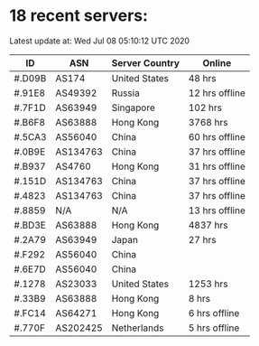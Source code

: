 # 18 recent servers:

Latest update at: Wed Jul 08 05:10:12 UTC 2020

| ID | ASN | Server Country | Online |
| -- | --- | -------------- | ------ |
| #.D09B | AS174 | United States | 48 hrs |
| #.91E8 | AS49392 | Russia | 12 hrs offline |
| #.7F1D | AS63949 | Singapore | 102 hrs |
| #.B6F8 | AS63888 | Hong Kong | 3768 hrs |
| #.5CA3 | AS56040 | China | 60 hrs offline |
| #.0B9E | AS134763 | China | 37 hrs offline |
| #.B937 | AS4760 | Hong Kong | 31 hrs offline |
| #.151D | AS134763 | China | 37 hrs offline |
| #.4823 | AS134763 | China | 37 hrs offline |
| #.8859 | N/A | N/A | 13 hrs offline |
| #.BD3E | AS63888 | Hong Kong | 4837 hrs |
| #.2A79 | AS63949 | Japan | 27 hrs |
| #.F292 | AS56040 | China | |
| #.6E7D | AS56040 | China | |
| #.1278 | AS23033 | United States | 1253 hrs |
| #.33B9 | AS63888 | Hong Kong | 8 hrs |
| #.FC14 | AS64271 | Hong Kong | 6 hrs offline |
| #.770F | AS202425 | Netherlands | 5 hrs offline |

